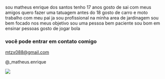 sou matheus enrique dos santos
tenho 17 anos 
gosto de sai com meus amigos 
quero fazer uma tatuagem antes do 18 
gosto de carro e moto
trabalho com meu pai 
ja sou profissional na minha area de jardinagem 
sou bem focado nos meus objetivo 
sou uma pessoa bem paciente
sou bom em ensinar pessoas 
gosto de jogar bola 

### você pode entrar em contato comigo

mtzx088@gmail.com

@_matheus.enrique 

![](https://media1.tenor.com/m/pP6UhErKwsEAAAAd/asd.gif)

